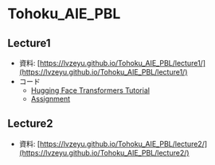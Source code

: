 # Tohoku_AIE_PBL

## Lecture1

- 資料: [https://lvzeyu.github.io/Tohoku_AIE_PBL/lecture1/](https://lvzeyu.github.io/Tohoku_AIE_PBL/lecture1/)
- コード
    - [Hugging Face Transformers Tutorial](https://colab.research.google.com/github/lvzeyu/Tohoku_AIE_PBL/blob/main/lecture1/notebook/Hugging%20Face%20Transformers%20Tutorial.ipynb)
    - [Assignment](https://colab.research.google.com/github/lvzeyu/Tohoku_AIE_PBL/blob/main/lecture1/notebook/assignment.ipynb)

## Lecture2

- 資料: [https://lvzeyu.github.io/Tohoku_AIE_PBL/lecture2/](https://lvzeyu.github.io/Tohoku_AIE_PBL/lecture2/)

